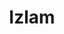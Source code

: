 ---
title: Izlam
crosslinks:
- islam
- u_imguralbumbot
- livven
- anti_gif_bot
- MassdropBot
- youtubefactsbot
- exmuslim
- youtubot
- vegan
- dankchristianmemes
- botwatch
- botpopularitybot
- The_Donald
- tmsbmeta
- Christianity
- milliondollarextreme
- DeepFriedMemes
- Turkey
- AskReddit
- polandball
---